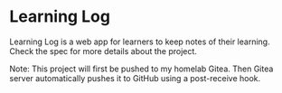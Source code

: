 # Learning Log

Learning Log is a web app for learners to keep notes of their learning. Check the spec for more details about the project. 

Note: This project will first be pushed to my homelab Gitea. Then Gitea server automatically pushes it to GitHub using a post-receive hook.
